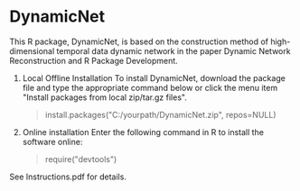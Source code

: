 # DynamicNet
This R package, DynamicNet, is based on the construction method of high-dimensional temporal data dynamic network in the paper Dynamic Network Reconstruction and R Package Development.

1. Local Offline Installation
To install DynamicNet, download the package file and type the appropriate command below or click the menu item "Install packages from local zip/tar.gz files".

    >install.packages("C:/yourpath/DynamicNet.zip", repos=NULL)
    
2. Online installation
Enter the following command in R to install the software online:

    > require("devtools")

See Instructions.pdf for details.
